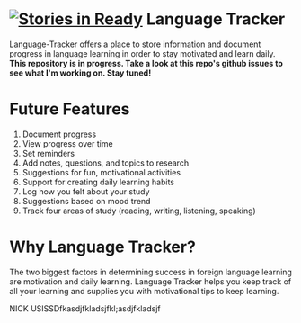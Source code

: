 [![Stories in Ready](https://badge.waffle.io/polynickglot/language-tracker.png?label=ready&title=Ready)](https://waffle.io/polynickglot/language-tracker)
Language Tracker
================

Language-Tracker offers a place to store information and document progress in language learning in order to stay motivated and learn daily. **This repository is in progress. Take a look at this repo's github issues to see what I'm working on. Stay tuned!**

# Future Features #
  1. Document progress
  2. View progress over time
  3. Set reminders
  4. Add notes, questions, and topics to research
  5. Suggestions for fun, motivational activities
  6. Support for creating daily learning habits
  7. Log how you felt about your study
  8. Suggestions based on mood trend
  9. Track four areas of study (reading, writing, listening, speaking)


# Why Language Tracker? #
  The two biggest factors in determining success in foreign language learning are motivation and daily learning. Language Tracker helps you keep track of all your learning and supplies you with motivational tips to keep learning.

NICK USISSDfkasdjfkladsjfkl;asdjfkladsjf